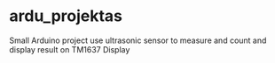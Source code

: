 # ardu_projektas
Small Arduino project use ultrasonic sensor to measure and count and display result on TM1637 Display
